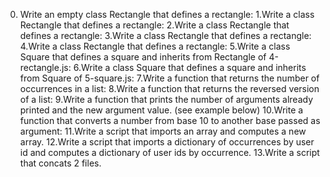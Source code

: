 0. Write an empty class Rectangle that defines a rectangle:
1.Write a class Rectangle that defines a rectangle:
2.Write a class Rectangle that defines a rectangle:
3.Write a class Rectangle that defines a rectangle:
4.Write a class Rectangle that defines a rectangle:
5.Write a class Square that defines a square and inherits from Rectangle of 4-rectangle.js:
6.Write a class Square that defines a square and inherits from Square of 5-square.js:
7.Write a function that returns the number of occurrences in a list:
8.Write a function that returns the reversed version of a list:
9.Write a function that prints the number of arguments already printed and the new argument value. (see example below)
10.Write a function that converts a number from base 10 to another base passed as argument:
11.Write a script that imports an array and computes a new array.
12.Write a script that imports a dictionary of occurrences by user id and computes a dictionary of user ids by occurrence.
13.Write a script that concats 2 files. 

